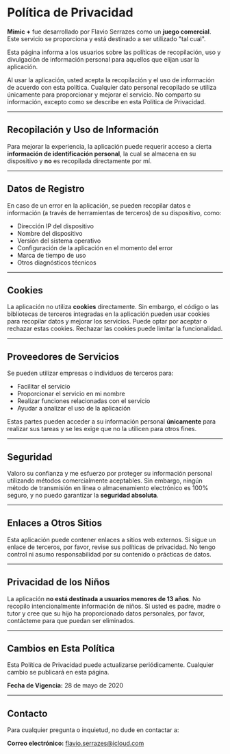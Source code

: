 # Política de Privacidad

**Mimic +** fue desarrollado por Flavio Serrazes como un **juego comercial**. Este servicio se proporciona y está destinado a ser utilizado "tal cual".

Esta página informa a los usuarios sobre las políticas de recopilación, uso y divulgación de información personal para aquellos que elijan usar la aplicación.

Al usar la aplicación, usted acepta la recopilación y el uso de información de acuerdo con esta política. Cualquier dato personal recopilado se utiliza únicamente para proporcionar y mejorar el servicio. No comparto su información, excepto como se describe en esta Política de Privacidad.

---

## Recopilación y Uso de Información

Para mejorar la experiencia, la aplicación puede requerir acceso a cierta **información de identificación personal**, la cual se almacena en su dispositivo y **no** es recopilada directamente por mí.

---

## Datos de Registro

En caso de un error en la aplicación, se pueden recopilar datos e información (a través de herramientas de terceros) de su dispositivo, como:

- Dirección IP del dispositivo
- Nombre del dispositivo
- Versión del sistema operativo
- Configuración de la aplicación en el momento del error
- Marca de tiempo de uso
- Otros diagnósticos técnicos

---

## Cookies

La aplicación no utiliza **cookies** directamente. Sin embargo, el código o las bibliotecas de terceros integradas en la aplicación pueden usar cookies para recopilar datos y mejorar los servicios. Puede optar por aceptar o rechazar estas cookies. Rechazar las cookies puede limitar la funcionalidad.

---

## Proveedores de Servicios

Se pueden utilizar empresas o individuos de terceros para:

- Facilitar el servicio
- Proporcionar el servicio en mi nombre
- Realizar funciones relacionadas con el servicio
- Ayudar a analizar el uso de la aplicación

Estas partes pueden acceder a su información personal **únicamente** para realizar sus tareas y se les exige que no la utilicen para otros fines.

---

## Seguridad

Valoro su confianza y me esfuerzo por proteger su información personal utilizando métodos comercialmente aceptables. Sin embargo, ningún método de transmisión en línea o almacenamiento electrónico es 100% seguro, y no puedo garantizar la **seguridad absoluta**.

---

## Enlaces a Otros Sitios

Esta aplicación puede contener enlaces a sitios web externos. Si sigue un enlace de terceros, por favor, revise sus políticas de privacidad. No tengo control ni asumo responsabilidad por su contenido o prácticas de datos.

---

## Privacidad de los Niños

La aplicación **no está destinada a usuarios menores de 13 años**. No recopilo intencionalmente información de niños. Si usted es padre, madre o tutor y cree que su hijo ha proporcionado datos personales, por favor, contácteme para que puedan ser eliminados.

---

## Cambios en Esta Política

Esta Política de Privacidad puede actualizarse periódicamente. Cualquier cambio se publicará en esta página.

**Fecha de Vigencia:** 28 de mayo de 2020

---

## Contacto

Para cualquier pregunta o inquietud, no dude en contactar a:

**Correo electrónico:** [flavio.serrazes@icloud.com](mailto:flavio.serrazes@icloud.com)
